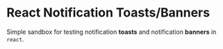 # React Notification Toasts/Banners

Simple sandbox for testing notification **toasts** and notification **banners** in `react`.
